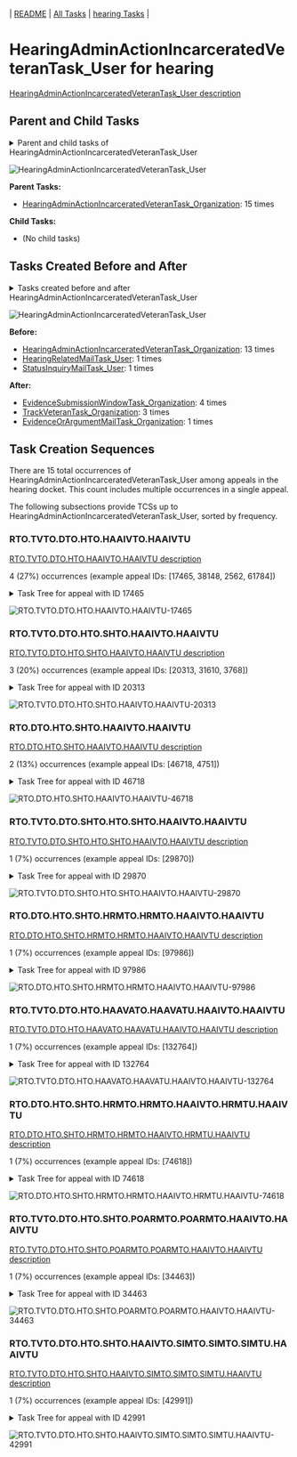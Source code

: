 <!-- DO NOT EDIT THIS FILE.  This file is autogenerated. -->
| [README](../README.md) | [All Tasks](../alltasks.md) | [hearing Tasks](tasklist.md) |

# HearingAdminActionIncarceratedVeteranTask_User for hearing

[HearingAdminActionIncarceratedVeteranTask_User description](../descr/HearingAdminActionIncarceratedVeteranTask_User.md)

## Parent and Child Tasks

<details><summary markdown='span'>Parent and child tasks of HearingAdminActionIncarceratedVeteranTask_User
</summary>

```
digraph G {
rankdir=LR;
node [shape=box]
"HearingAdminActionIncarceratedVeteranTask_Organization" -> "HearingAdminActionIncarceratedVeteranTask_User" [label=15]
}
```
</details>

![HearingAdminActionIncarceratedVeteranTask_User](dot/HearingAdminActionIncarceratedVeteranTask_User-parentchild.dot.png)

**Parent Tasks:**

   * [HearingAdminActionIncarceratedVeteranTask_Organization](HearingAdminActionIncarceratedVeteranTask_Organization.md): 15 times

**Child Tasks:**

   * (No child tasks)

## Tasks Created Before and After

<details><summary markdown='span'>Tasks created before and after HearingAdminActionIncarceratedVeteranTask_User</summary>

```
digraph G {
rankdir=LR;

"HearingAdminActionIncarceratedVeteranTask_User" -> "EvidenceSubmissionWindowTask_Organization" [label=4]
"HearingAdminActionIncarceratedVeteranTask_User" -> "TrackVeteranTask_Organization" [label=3]
"HearingAdminActionIncarceratedVeteranTask_User" -> "EvidenceOrArgumentMailTask_Organization" [label=1]
"HearingAdminActionIncarceratedVeteranTask_Organization" -> "HearingAdminActionIncarceratedVeteranTask_User" [label=13]
"StatusInquiryMailTask_User" -> "HearingAdminActionIncarceratedVeteranTask_User" [label=1]
"HearingRelatedMailTask_User" -> "HearingAdminActionIncarceratedVeteranTask_User" [label=1]
}
```
</details>

![HearingAdminActionIncarceratedVeteranTask_User](dot/HearingAdminActionIncarceratedVeteranTask_User.dot.png)

**Before:**

   * [HearingAdminActionIncarceratedVeteranTask_Organization](HearingAdminActionIncarceratedVeteranTask_Organization.md): 13 times
   * [HearingRelatedMailTask_User](HearingRelatedMailTask_User.md): 1 times
   * [StatusInquiryMailTask_User](StatusInquiryMailTask_User.md): 1 times

**After:**

   * [EvidenceSubmissionWindowTask_Organization](EvidenceSubmissionWindowTask_Organization.md): 4 times
   * [TrackVeteranTask_Organization](TrackVeteranTask_Organization.md): 3 times
   * [EvidenceOrArgumentMailTask_Organization](EvidenceOrArgumentMailTask_Organization.md): 1 times

## Task Creation Sequences

There are 15 total occurrences of HearingAdminActionIncarceratedVeteranTask_User among appeals in the hearing docket.  This count includes multiple occurrences in a single appeal.

The following subsections provide TCSs up to HearingAdminActionIncarceratedVeteranTask_User, sorted by frequency.

### RTO.TVTO.DTO.HTO.HAAIVTO.HAAIVTU

[RTO.TVTO.DTO.HTO.HAAIVTO.HAAIVTU description](../descr/RTO.TVTO.DTO.HTO.HAAIVTO.HAAIVTU.md)

4 (27%) occurrences (example appeal IDs: [17465, 38148, 2562, 61784])

<details><summary markdown='span'>Task Tree for appeal with ID 17465</summary>

```
@startuml
skinparam {
  ObjectBorderColor #555
  ObjectBorderThickness 0
  ObjectFontStyle bold
  ObjectFontSize 14
  ObjectAttributeFontColor #333
  ObjectAttributeFontSize 12
}
  object 0.RootTask #8dd3c7 {
Organization
}
  object 1.TrackVeteranTask #bebada {
Organization
}
  object 2.DistributionTask #ffffb3 {
Organization
}
  object 3.HearingTask #fb8072 {
Organization
}
  object 4.ScheduleHearingTask #80b1d3 {
Organization
}
  object 5.HearingAdminActionVerifyAddressTask #ffed6f {
Organization
}
  object 6.HearingAdminActionVerifyAddressTask #ffed6f {
User
}
  object 7.HearingAdminActionIncarceratedVeteranTask #e377c2 {
Organization
}
  object 8.HearingAdminActionIncarceratedVeteranTask #e377c2 {
User  <back:white>    </back>
}
  object 9.HearingAdminActionIncarceratedVeteranTask #e377c2 {
User  <back:white>    </back>
}
  object 10.EvidenceSubmissionWindowTask #fccde5 {
Organization
}
  object 11.JudgeAssignTask #ccebc5 {
User
}
  object 12.JudgeDecisionReviewTask #d9d9d9 {
User
}
  object 13.AttorneyTask #bc80bd {
User
}
  object 14.FoiaColocatedTask #fccde5 {
Organization
}
  object 15.FoiaTask #fb8072 {
Organization
}
0.RootTask -- 1.TrackVeteranTask
0.RootTask -- 2.DistributionTask
2.DistributionTask -- 3.HearingTask
3.HearingTask -- 4.ScheduleHearingTask
4.ScheduleHearingTask -- 5.HearingAdminActionVerifyAddressTask
5.HearingAdminActionVerifyAddressTask -- 6.HearingAdminActionVerifyAddressTask
4.ScheduleHearingTask -- 7.HearingAdminActionIncarceratedVeteranTask
7.HearingAdminActionIncarceratedVeteranTask -- 8.HearingAdminActionIncarceratedVeteranTask
7.HearingAdminActionIncarceratedVeteranTask -- 9.HearingAdminActionIncarceratedVeteranTask
3.HearingTask -- 10.EvidenceSubmissionWindowTask
0.RootTask -- 11.JudgeAssignTask
0.RootTask -- 12.JudgeDecisionReviewTask
12.JudgeDecisionReviewTask -- 13.AttorneyTask
13.AttorneyTask -- 14.FoiaColocatedTask
14.FoiaColocatedTask -- 15.FoiaTask
@enduml
```
</details>

![RTO.TVTO.DTO.HTO.HAAIVTO.HAAIVTU-17465](uml/RTO.TVTO.DTO.HTO.HAAIVTO.HAAIVTU-17465.png)

### RTO.TVTO.DTO.HTO.SHTO.HAAIVTO.HAAIVTU

[RTO.TVTO.DTO.HTO.SHTO.HAAIVTO.HAAIVTU description](../descr/RTO.TVTO.DTO.HTO.SHTO.HAAIVTO.HAAIVTU.md)

3 (20%) occurrences (example appeal IDs: [20313, 31610, 3768])

<details><summary markdown='span'>Task Tree for appeal with ID 20313</summary>

```
@startuml
skinparam {
  ObjectBorderColor #555
  ObjectBorderThickness 0
  ObjectFontStyle bold
  ObjectFontSize 14
  ObjectAttributeFontColor #333
  ObjectAttributeFontSize 12
}
  object 0.RootTask #8dd3c7 {
Organization
}
  object 1.TrackVeteranTask #bebada {
Organization
}
  object 2.DistributionTask #ffffb3 {
Organization
}
  object 3.HearingTask #fb8072 {
Organization
}
  object 4.ScheduleHearingTask #80b1d3 {
Organization
}
  object 5.HearingAdminActionVerifyAddressTask #ffed6f {
Organization
}
  object 6.HearingAdminActionVerifyAddressTask #ffed6f {
User
}
  object 7.HearingAdminActionIncarceratedVeteranTask #e377c2 {
Organization
}
  object 8.HearingAdminActionIncarceratedVeteranTask #e377c2 {
User  <back:white>    </back>
}
  object 9.HearingAdminActionIncarceratedVeteranTask #e377c2 {
User  <back:white>    </back>
}
0.RootTask -- 1.TrackVeteranTask
0.RootTask -- 2.DistributionTask
2.DistributionTask -- 3.HearingTask
3.HearingTask -- 4.ScheduleHearingTask
4.ScheduleHearingTask -- 5.HearingAdminActionVerifyAddressTask
5.HearingAdminActionVerifyAddressTask -- 6.HearingAdminActionVerifyAddressTask
4.ScheduleHearingTask -- 7.HearingAdminActionIncarceratedVeteranTask
7.HearingAdminActionIncarceratedVeteranTask -- 8.HearingAdminActionIncarceratedVeteranTask
7.HearingAdminActionIncarceratedVeteranTask -- 9.HearingAdminActionIncarceratedVeteranTask
@enduml
```
</details>

![RTO.TVTO.DTO.HTO.SHTO.HAAIVTO.HAAIVTU-20313](uml/RTO.TVTO.DTO.HTO.SHTO.HAAIVTO.HAAIVTU-20313.png)

### RTO.DTO.HTO.SHTO.HAAIVTO.HAAIVTU

[RTO.DTO.HTO.SHTO.HAAIVTO.HAAIVTU description](../descr/RTO.DTO.HTO.SHTO.HAAIVTO.HAAIVTU.md)

2 (13%) occurrences (example appeal IDs: [46718, 4751])

<details><summary markdown='span'>Task Tree for appeal with ID 46718</summary>

```
@startuml
skinparam {
  ObjectBorderColor #555
  ObjectBorderThickness 0
  ObjectFontStyle bold
  ObjectFontSize 14
  ObjectAttributeFontColor #333
  ObjectAttributeFontSize 12
}
  object 0.RootTask #8dd3c7 {
Organization
}
  object 1.DistributionTask #ffffb3 {
Organization
}
  object 2.HearingTask #fb8072 {
Organization
}
  object 3.ScheduleHearingTask #80b1d3 {
Organization
}
  object 4.HearingAdminActionIncarceratedVeteranTask #e377c2 {
Organization
}
  object 5.HearingAdminActionIncarceratedVeteranTask #e377c2 {
User  <back:white>    </back>
}
  object 6.HearingAdminActionIncarceratedVeteranTask #e377c2 {
User  <back:white>    </back>
}
  object 7.TrackVeteranTask #bebada {
Organization
}
  object 8.AssignHearingDispositionTask #8dd3c7 {
Organization
}
0.RootTask -- 1.DistributionTask
1.DistributionTask -- 2.HearingTask
2.HearingTask -- 3.ScheduleHearingTask
3.ScheduleHearingTask -- 4.HearingAdminActionIncarceratedVeteranTask
4.HearingAdminActionIncarceratedVeteranTask -- 5.HearingAdminActionIncarceratedVeteranTask
4.HearingAdminActionIncarceratedVeteranTask -- 6.HearingAdminActionIncarceratedVeteranTask
0.RootTask -- 7.TrackVeteranTask
2.HearingTask -- 8.AssignHearingDispositionTask
@enduml
```
</details>

![RTO.DTO.HTO.SHTO.HAAIVTO.HAAIVTU-46718](uml/RTO.DTO.HTO.SHTO.HAAIVTO.HAAIVTU-46718.png)

### RTO.TVTO.DTO.SHTO.HTO.SHTO.HAAIVTO.HAAIVTU

[RTO.TVTO.DTO.SHTO.HTO.SHTO.HAAIVTO.HAAIVTU description](../descr/RTO.TVTO.DTO.SHTO.HTO.SHTO.HAAIVTO.HAAIVTU.md)

1 (7%) occurrences (example appeal IDs: [29870])

<details><summary markdown='span'>Task Tree for appeal with ID 29870</summary>

```
@startuml
skinparam {
  ObjectBorderColor #555
  ObjectBorderThickness 0
  ObjectFontStyle bold
  ObjectFontSize 14
  ObjectAttributeFontColor #333
  ObjectAttributeFontSize 12
}
  object 0.RootTask #8dd3c7 {
Organization
}
  object 1.TrackVeteranTask #bebada {
Organization
}
  object 2.DistributionTask #ffffb3 {
Organization
}
  object 3.HearingTask #fb8072 {
Organization
}
  object 4.ScheduleHearingTask #80b1d3 {
Organization
}
  object 5.HearingAdminActionVerifyAddressTask #ffed6f {
Organization
}
  object 6.AssignHearingDispositionTask #8dd3c7 {
Organization
}
  object 7.HearingTask #fb8072 {
Organization
}
  object 8.ScheduleHearingTask #80b1d3 {
Organization
}
  object 9.HearingAdminActionIncarceratedVeteranTask #e377c2 {
Organization
}
  object 10.HearingAdminActionIncarceratedVeteranTask #e377c2 {
User  <back:white>    </back>
}
  object 11.HearingAdminActionIncarceratedVeteranTask #e377c2 {
User  <back:white>    </back>
}
0.RootTask -- 1.TrackVeteranTask
0.RootTask -- 2.DistributionTask
2.DistributionTask -- 3.HearingTask
3.HearingTask -- 4.ScheduleHearingTask
4.ScheduleHearingTask -- 5.HearingAdminActionVerifyAddressTask
3.HearingTask -- 6.AssignHearingDispositionTask
2.DistributionTask -- 7.HearingTask
7.HearingTask -- 8.ScheduleHearingTask
8.ScheduleHearingTask -- 9.HearingAdminActionIncarceratedVeteranTask
9.HearingAdminActionIncarceratedVeteranTask -- 10.HearingAdminActionIncarceratedVeteranTask
9.HearingAdminActionIncarceratedVeteranTask -- 11.HearingAdminActionIncarceratedVeteranTask
@enduml
```
</details>

![RTO.TVTO.DTO.SHTO.HTO.SHTO.HAAIVTO.HAAIVTU-29870](uml/RTO.TVTO.DTO.SHTO.HTO.SHTO.HAAIVTO.HAAIVTU-29870.png)

### RTO.DTO.HTO.SHTO.HRMTO.HRMTO.HAAIVTO.HAAIVTU

[RTO.DTO.HTO.SHTO.HRMTO.HRMTO.HAAIVTO.HAAIVTU description](../descr/RTO.DTO.HTO.SHTO.HRMTO.HRMTO.HAAIVTO.HAAIVTU.md)

1 (7%) occurrences (example appeal IDs: [97986])

<details><summary markdown='span'>Task Tree for appeal with ID 97986</summary>

```
@startuml
skinparam {
  ObjectBorderColor #555
  ObjectBorderThickness 0
  ObjectFontStyle bold
  ObjectFontSize 14
  ObjectAttributeFontColor #333
  ObjectAttributeFontSize 12
}
  object 0.RootTask #8dd3c7 {
Organization
}
  object 1.DistributionTask #ffffb3 {
Organization
}
  object 2.HearingTask #fb8072 {
Organization
}
  object 3.ScheduleHearingTask #80b1d3 {
Organization
}
  object 4.HearingRelatedMailTask #8dd3c7 {
Organization
}
  object 5.HearingRelatedMailTask #8dd3c7 {
Organization
}
  object 6.HearingAdminActionIncarceratedVeteranTask #e377c2 {
Organization
}
  object 7.HearingAdminActionIncarceratedVeteranTask #e377c2 {
User  <back:white>    </back>
}
  object 8.HearingAdminActionIncarceratedVeteranTask #e377c2 {
User  <back:white>    </back>
}
0.RootTask -- 1.DistributionTask
1.DistributionTask -- 2.HearingTask
2.HearingTask -- 3.ScheduleHearingTask
1.DistributionTask -- 4.HearingRelatedMailTask
4.HearingRelatedMailTask -- 5.HearingRelatedMailTask
3.ScheduleHearingTask -- 6.HearingAdminActionIncarceratedVeteranTask
6.HearingAdminActionIncarceratedVeteranTask -- 7.HearingAdminActionIncarceratedVeteranTask
6.HearingAdminActionIncarceratedVeteranTask -- 8.HearingAdminActionIncarceratedVeteranTask
@enduml
```
</details>

![RTO.DTO.HTO.SHTO.HRMTO.HRMTO.HAAIVTO.HAAIVTU-97986](uml/RTO.DTO.HTO.SHTO.HRMTO.HRMTO.HAAIVTO.HAAIVTU-97986.png)

### RTO.TVTO.DTO.HTO.HAAVATO.HAAVATU.HAAIVTO.HAAIVTU

[RTO.TVTO.DTO.HTO.HAAVATO.HAAVATU.HAAIVTO.HAAIVTU description](../descr/RTO.TVTO.DTO.HTO.HAAVATO.HAAVATU.HAAIVTO.HAAIVTU.md)

1 (7%) occurrences (example appeal IDs: [132764])

<details><summary markdown='span'>Task Tree for appeal with ID 132764</summary>

```
@startuml
skinparam {
  ObjectBorderColor #555
  ObjectBorderThickness 0
  ObjectFontStyle bold
  ObjectFontSize 14
  ObjectAttributeFontColor #333
  ObjectAttributeFontSize 12
}
  object 0.RootTask #8dd3c7 {
Organization
}
  object 1.TrackVeteranTask #bebada {
Organization
}
  object 2.DistributionTask #ffffb3 {
Organization
}
  object 3.HearingTask #fb8072 {
Organization
}
  object 4.ScheduleHearingTask #80b1d3 {
Organization
}
  object 5.HearingAdminActionVerifyAddressTask #ffed6f {
Organization
}
  object 6.HearingAdminActionVerifyAddressTask #ffed6f {
User
}
  object 7.HearingAdminActionIncarceratedVeteranTask #e377c2 {
Organization
}
  object 8.HearingAdminActionIncarceratedVeteranTask #e377c2 {
User  <back:white>    </back>
}
  object 9.EvidenceOrArgumentMailTask #ffffb3 {
Organization
}
  object 10.EvidenceSubmissionWindowTask #fccde5 {
Organization
}
  object 11.StatusInquiryMailTask #fb8072 {
Organization
}
  object 12.StatusInquiryMailTask #fb8072 {
Organization
}
  object 13.StatusInquiryMailTask #fb8072 {
Organization
}
  object 14.StatusInquiryMailTask #fb8072 {
Organization
}
  object 15.StatusInquiryMailTask #fb8072 {
User
}
  object 16.StatusInquiryMailTask #fb8072 {
User
}
0.RootTask -- 1.TrackVeteranTask
0.RootTask -- 2.DistributionTask
2.DistributionTask -- 3.HearingTask
3.HearingTask -- 4.ScheduleHearingTask
4.ScheduleHearingTask -- 5.HearingAdminActionVerifyAddressTask
5.HearingAdminActionVerifyAddressTask -- 6.HearingAdminActionVerifyAddressTask
4.ScheduleHearingTask -- 7.HearingAdminActionIncarceratedVeteranTask
7.HearingAdminActionIncarceratedVeteranTask -- 8.HearingAdminActionIncarceratedVeteranTask
0.RootTask -- 9.EvidenceOrArgumentMailTask
3.HearingTask -- 10.EvidenceSubmissionWindowTask
0.RootTask -- 11.StatusInquiryMailTask
11.StatusInquiryMailTask -- 12.StatusInquiryMailTask
0.RootTask -- 13.StatusInquiryMailTask
13.StatusInquiryMailTask -- 14.StatusInquiryMailTask
14.StatusInquiryMailTask -- 15.StatusInquiryMailTask
12.StatusInquiryMailTask -- 16.StatusInquiryMailTask
@enduml
```
</details>

![RTO.TVTO.DTO.HTO.HAAVATO.HAAVATU.HAAIVTO.HAAIVTU-132764](uml/RTO.TVTO.DTO.HTO.HAAVATO.HAAVATU.HAAIVTO.HAAIVTU-132764.png)

### RTO.DTO.HTO.SHTO.HRMTO.HRMTO.HAAIVTO.HRMTU.HAAIVTU

[RTO.DTO.HTO.SHTO.HRMTO.HRMTO.HAAIVTO.HRMTU.HAAIVTU description](../descr/RTO.DTO.HTO.SHTO.HRMTO.HRMTO.HAAIVTO.HRMTU.HAAIVTU.md)

1 (7%) occurrences (example appeal IDs: [74618])

<details><summary markdown='span'>Task Tree for appeal with ID 74618</summary>

```
@startuml
skinparam {
  ObjectBorderColor #555
  ObjectBorderThickness 0
  ObjectFontStyle bold
  ObjectFontSize 14
  ObjectAttributeFontColor #333
  ObjectAttributeFontSize 12
}
  object 0.RootTask #8dd3c7 {
Organization
}
  object 1.DistributionTask #ffffb3 {
Organization
}
  object 2.HearingTask #fb8072 {
Organization
}
  object 3.ScheduleHearingTask #80b1d3 {
Organization
}
  object 4.HearingAdminActionVerifyAddressTask #ffed6f {
Organization
}
  object 5.HearingRelatedMailTask #8dd3c7 {
Organization
}
  object 6.HearingRelatedMailTask #8dd3c7 {
Organization
}
  object 7.HearingRelatedMailTask #8dd3c7 {
User
}
  object 8.HearingAdminActionVerifyAddressTask #ffed6f {
User
}
  object 9.HearingAdminActionIncarceratedVeteranTask #e377c2 {
Organization
}
  object 10.HearingAdminActionIncarceratedVeteranTask #e377c2 {
User  <back:white>    </back>
}
  object 11.HearingAdminActionIncarceratedVeteranTask #e377c2 {
User  <back:white>    </back>
}
  object 12.HearingRelatedMailTask #8dd3c7 {
User
}
  object 13.HearingAdminActionIncarceratedVeteranTask #e377c2 {
User  <back:white>    </back>
}
0.RootTask -- 1.DistributionTask
1.DistributionTask -- 2.HearingTask
2.HearingTask -- 3.ScheduleHearingTask
3.ScheduleHearingTask -- 4.HearingAdminActionVerifyAddressTask
1.DistributionTask -- 5.HearingRelatedMailTask
5.HearingRelatedMailTask -- 6.HearingRelatedMailTask
6.HearingRelatedMailTask -- 7.HearingRelatedMailTask
4.HearingAdminActionVerifyAddressTask -- 8.HearingAdminActionVerifyAddressTask
3.ScheduleHearingTask -- 9.HearingAdminActionIncarceratedVeteranTask
9.HearingAdminActionIncarceratedVeteranTask -- 10.HearingAdminActionIncarceratedVeteranTask
9.HearingAdminActionIncarceratedVeteranTask -- 11.HearingAdminActionIncarceratedVeteranTask
6.HearingRelatedMailTask -- 12.HearingRelatedMailTask
9.HearingAdminActionIncarceratedVeteranTask -- 13.HearingAdminActionIncarceratedVeteranTask
@enduml
```
</details>

![RTO.DTO.HTO.SHTO.HRMTO.HRMTO.HAAIVTO.HRMTU.HAAIVTU-74618](uml/RTO.DTO.HTO.SHTO.HRMTO.HRMTO.HAAIVTO.HRMTU.HAAIVTU-74618.png)

### RTO.TVTO.DTO.HTO.SHTO.POARMTO.POARMTO.HAAIVTO.HAAIVTU

[RTO.TVTO.DTO.HTO.SHTO.POARMTO.POARMTO.HAAIVTO.HAAIVTU description](../descr/RTO.TVTO.DTO.HTO.SHTO.POARMTO.POARMTO.HAAIVTO.HAAIVTU.md)

1 (7%) occurrences (example appeal IDs: [34463])

<details><summary markdown='span'>Task Tree for appeal with ID 34463</summary>

```
@startuml
skinparam {
  ObjectBorderColor #555
  ObjectBorderThickness 0
  ObjectFontStyle bold
  ObjectFontSize 14
  ObjectAttributeFontColor #333
  ObjectAttributeFontSize 12
}
  object 0.RootTask #8dd3c7 {
Organization
}
  object 1.TrackVeteranTask #bebada {
Organization
}
  object 2.DistributionTask #ffffb3 {
Organization
}
  object 3.HearingTask #fb8072 {
Organization
}
  object 4.ScheduleHearingTask #80b1d3 {
Organization
}
  object 5.HearingAdminActionVerifyAddressTask #ffed6f {
Organization
}
  object 6.PowerOfAttorneyRelatedMailTask #bc80bd {
Organization
}
  object 7.PowerOfAttorneyRelatedMailTask #bc80bd {
Organization
}
  object 8.HearingAdminActionIncarceratedVeteranTask #e377c2 {
Organization
}
  object 9.HearingAdminActionIncarceratedVeteranTask #e377c2 {
User  <back:white>    </back>
}
  object 10.HearingAdminActionIncarceratedVeteranTask #e377c2 {
User  <back:white>    </back>
}
  object 11.TrackVeteranTask #bebada {
Organization
}
0.RootTask -- 1.TrackVeteranTask
0.RootTask -- 2.DistributionTask
2.DistributionTask -- 3.HearingTask
3.HearingTask -- 4.ScheduleHearingTask
4.ScheduleHearingTask -- 5.HearingAdminActionVerifyAddressTask
2.DistributionTask -- 6.PowerOfAttorneyRelatedMailTask
6.PowerOfAttorneyRelatedMailTask -- 7.PowerOfAttorneyRelatedMailTask
4.ScheduleHearingTask -- 8.HearingAdminActionIncarceratedVeteranTask
8.HearingAdminActionIncarceratedVeteranTask -- 9.HearingAdminActionIncarceratedVeteranTask
8.HearingAdminActionIncarceratedVeteranTask -- 10.HearingAdminActionIncarceratedVeteranTask
0.RootTask -- 11.TrackVeteranTask
@enduml
```
</details>

![RTO.TVTO.DTO.HTO.SHTO.POARMTO.POARMTO.HAAIVTO.HAAIVTU-34463](uml/RTO.TVTO.DTO.HTO.SHTO.POARMTO.POARMTO.HAAIVTO.HAAIVTU-34463.png)

### RTO.TVTO.DTO.HTO.SHTO.HAAIVTO.SIMTO.SIMTO.SIMTU.HAAIVTU

[RTO.TVTO.DTO.HTO.SHTO.HAAIVTO.SIMTO.SIMTO.SIMTU.HAAIVTU description](../descr/RTO.TVTO.DTO.HTO.SHTO.HAAIVTO.SIMTO.SIMTO.SIMTU.HAAIVTU.md)

1 (7%) occurrences (example appeal IDs: [42991])

<details><summary markdown='span'>Task Tree for appeal with ID 42991</summary>

```
@startuml
skinparam {
  ObjectBorderColor #555
  ObjectBorderThickness 0
  ObjectFontStyle bold
  ObjectFontSize 14
  ObjectAttributeFontColor #333
  ObjectAttributeFontSize 12
}
  object 0.RootTask #8dd3c7 {
Organization
}
  object 1.TrackVeteranTask #bebada {
Organization
}
  object 2.DistributionTask #ffffb3 {
Organization
}
  object 3.HearingTask #fb8072 {
Organization
}
  object 4.ScheduleHearingTask #80b1d3 {
Organization
}
  object 5.HearingAdminActionVerifyAddressTask #ffed6f {
Organization
}
  object 6.HearingAdminActionVerifyAddressTask #ffed6f {
User
}
  object 7.HearingAdminActionVerifyAddressTask #ffed6f {
User
}
  object 8.HearingAdminActionIncarceratedVeteranTask #e377c2 {
Organization
}
  object 9.HearingAdminActionIncarceratedVeteranTask #e377c2 {
User  <back:white>    </back>
}
  object 10.HearingAdminActionIncarceratedVeteranTask #e377c2 {
User  <back:white>    </back>
}
  object 11.StatusInquiryMailTask #fb8072 {
Organization
}
  object 12.StatusInquiryMailTask #fb8072 {
Organization
}
  object 13.StatusInquiryMailTask #fb8072 {
User
}
  object 14.HearingAdminActionIncarceratedVeteranTask #e377c2 {
User  <back:white>    </back>
}
0.RootTask -- 1.TrackVeteranTask
0.RootTask -- 2.DistributionTask
2.DistributionTask -- 3.HearingTask
3.HearingTask -- 4.ScheduleHearingTask
4.ScheduleHearingTask -- 5.HearingAdminActionVerifyAddressTask
5.HearingAdminActionVerifyAddressTask -- 6.HearingAdminActionVerifyAddressTask
5.HearingAdminActionVerifyAddressTask -- 7.HearingAdminActionVerifyAddressTask
4.ScheduleHearingTask -- 8.HearingAdminActionIncarceratedVeteranTask
8.HearingAdminActionIncarceratedVeteranTask -- 9.HearingAdminActionIncarceratedVeteranTask
8.HearingAdminActionIncarceratedVeteranTask -- 10.HearingAdminActionIncarceratedVeteranTask
0.RootTask -- 11.StatusInquiryMailTask
11.StatusInquiryMailTask -- 12.StatusInquiryMailTask
12.StatusInquiryMailTask -- 13.StatusInquiryMailTask
8.HearingAdminActionIncarceratedVeteranTask -- 14.HearingAdminActionIncarceratedVeteranTask
@enduml
```
</details>

![RTO.TVTO.DTO.HTO.SHTO.HAAIVTO.SIMTO.SIMTO.SIMTU.HAAIVTU-42991](uml/RTO.TVTO.DTO.HTO.SHTO.HAAIVTO.SIMTO.SIMTO.SIMTU.HAAIVTU-42991.png)

